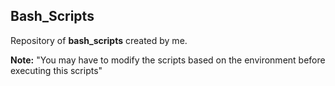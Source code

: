## Bash_Scripts
Repository of __bash_scripts__ created by me.

__Note:__ "You may have to modify the scripts based on the environment before executing this scripts"
